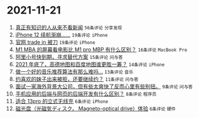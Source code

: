 # 2021-11-21

1. [真正有知识的人从来不看新闻](https://www.v2ex.com/t/816886) `56条评论` `分享发现`
1. [iPhone 12 续航渐崩……](https://www.v2ex.com/t/816893) `19条评论` `iPhone`
1. [官网 trade in 被刀](https://www.v2ex.com/t/816890) `19条评论` `iPhone`
1. [M1 MBA 的屏幕看电影比 M1 pro MBP 有什么区别？](https://www.v2ex.com/t/816913) `16条评论` `MacBook Pro`
1. [阿里小号快到期，寻求替代方案](https://www.v2ex.com/t/816892) `15条评论` `问与答`
1. [2021 年底了，高德地图和百度地图谁更胜一筹？](https://www.v2ex.com/t/816887) `14条评论` `iPhone`
1. [做一个好的音乐推荐算法有那么难吗…](https://www.v2ex.com/t/816891) `13条评论` `音乐`
1. [约喜欢的妹子出来被拒，还要继续约？](https://www.v2ex.com/t/816883) `11条评论` `问与答`
1. [面试一家海外背景大公司，但有些太爽快了反而心里有些别扭。](https://www.v2ex.com/t/816894) `9条评论` `问与答`
1. [手机应用的后端与网页的后端开发有什么区别？](https://www.v2ex.com/t/816922) `8条评论` `程序员`
1. [适合 13pro 的立式无线充](https://www.v2ex.com/t/816921) `6条评论` `iPhone`
1. [磁光盘（光磁気ディスク， Magneto-optical drive）体验](https://www.v2ex.com/t/816897) `6条评论` `硬件`

